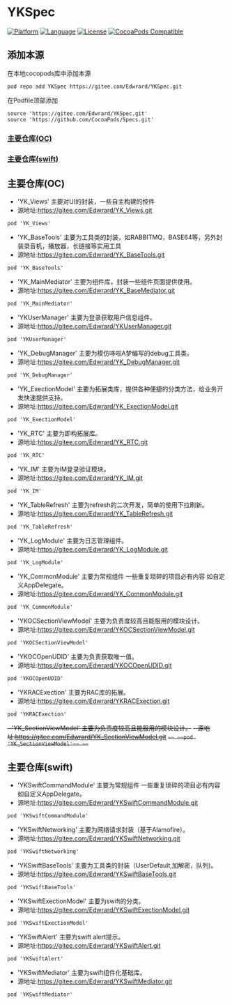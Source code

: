 # YKSpec

[![Platform](https://img.shields.io/badge/platform-iOS-red.svg)](https://developer.apple.com/iphone/index.action) [![Language](http://img.shields.io/badge/language-OC-yellow.svg?style=flat )](https://en.wikipedia.org/wiki/Objective-C) [![License](https://img.shields.io/badge/license-MIT-blue.svg)](http://mit-license.org) [![CocoaPods Compatible](https://img.shields.io/badge/cocoapod-last-green.svg)](https://gitee.com/Edwrard/YKSpec)

## 添加本源
在本地cocopods库中添加本源

```
pod repo add YKSpec https://gitee.com/Edwrard/YKSpec.git
```


在Podfile顶部添加

```
source 'https://gitee.com/Edwrard/YKSpec.git'
source 'https://github.com/CocoaPods/Specs.git'
```

### <a href="oc">主要仓库(OC)</a>
### <a href="swift"> 主要仓库(swift)</a>

## <a name="oc">主要仓库(OC)</a>

- 'YK_Views'   主要对UI的封装，一些自主构建的控件
- 源地址:https://gitee.com/Edwrard/YK_Views.git
```
pod 'YK_Views'
```

- 'YK_BaseTools'    主要为工具类的封装，如RABBITMQ，BASE64等，另外封装录音机，播放器，长链接等实用工具
- 源地址:https://gitee.com/Edwrard/YK_BaseTools.git
```
pod 'YK_BaseTools'
```
- 'YK_MainMediator' 主要为组件库，封装一些组件页面提供使用。
- 源地址:https://gitee.com/Edwrard/YK_BaseMediator.git
```
pod 'YK_MainMediator'
```
- 'YKUserManager' 主要为登录获取用户信息组件。
- 源地址:https://gitee.com/Edwrard/YKUserManager.git
```
pod 'YKUserManager'
```
- 'YK_DebugManager' 主要为模仿哆啦A梦编写的debug工具类。
- 源地址:https://gitee.com/Edwrard/YK_DebugManager.git
```
pod 'YK_DebugManager'
```
- 'YK_ExectionModel' 主要为拓展类库，提供各种便捷的分类方法，给业务开发快速提供支持。
- 源地址:https://gitee.com/Edwrard/YK_ExectionModel.git
```
pod 'YK_ExectionModel'
```
- 'YK_RTC' 主要为即构拓展库。
- 源地址:https://gitee.com/Edwrard/YK_RTC.git
```
pod 'YK_RTC'
```
- 'YK_IM' 主要为IM登录验证模块。
- 源地址:https://gitee.com/Edwrard/YK_IM.git
```
pod 'YK_IM'
```
- 'YK_TableRefresh' 主要为refresh的二次开发，简单的使用下拉刷新。
- 源地址:https://gitee.com/Edwrard/YK_TableRefresh.git
```
pod 'YK_TableRefresh'
```
- 'YK_LogModule' 主要为日志管理组件。
- 源地址:https://gitee.com/Edwrard/YK_LogModule.git
```
pod 'YK_LogModule'
```
- 'YK_CommonModule' 主要为常规组件 一些重复琐碎的项目必有内容 如自定义AppDelegate。
- 源地址:https://gitee.com/Edwrard/YK_CommonModule.git
```
pod 'YK_CommonModule'
```
- 'YKOCSectionViewModel' 主要为负责度较高且能服用的模块设计。
- 源地址:https://gitee.com/Edwrard/YKOCSectionViewModel.git
```
pod 'YKOCSectionViewModel'
```
- 'YKOCOpenUDID' 主要为负责获取唯一值。
- 源地址:https://gitee.com/Edwrard/YKOCOpenUDID.git
```
pod 'YKOCOpenUDID'
```
- 'YKRACExection' 主要为RAC库的拓展。
- 源地址:https://gitee.com/Edwrard/YKRACExection.git
```
pod 'YKRACExection'
```
~~- 'YK_SectionViewModel' 主要为负责度较高且能服用的模块设计。~~
~~- 源地址:https://gitee.com/Edwrard/YK_SectionViewModel.git~~
~~```~~
~~pod 'YK_SectionViewModel'~~
~~```~~

## <a name="swift">主要仓库(swift)</a>

- 'YKSwiftCommandModule' 主要为常规组件 一些重复琐碎的项目必有内容 如自定义AppDelegate。
- 源地址:https://gitee.com/Edwrard/YKSwiftCommandModule.git
```
pod 'YKSwiftCommandModule'
```
- 'YKSwiftNetworking' 主要为网络请求封装（基于Alamofire）。
- 源地址:https://gitee.com/Edwrard/YKSwiftNetworking.git
```
pod 'YKSwiftNetworking'
```
- 'YKSwiftBaseTools' 主要为工具类的封装（UserDefault,加解密，队列)。
- 源地址:https://gitee.com/Edwrard/YKSwiftBaseTools.git
```
pod 'YKSwiftBaseTools'
```
- 'YKSwiftExectionModel' 主要为swift的分类。
- 源地址:https://gitee.com/Edwrard/YKSwiftExectionModel.git
```
pod 'YKSwiftExectionModel'
```
- 'YKSwiftAlert' 主要为swift alert提示。
- 源地址:https://gitee.com/Edwrard/YKSwiftAlert.git
```
pod 'YKSwiftAlert'
```
- 'YKSwiftMediator' 主要为swift组件化基础库。
- 源地址:https://gitee.com/Edwrard/YKSwiftMediator.git
```
pod 'YKSwiftMediator'
```
